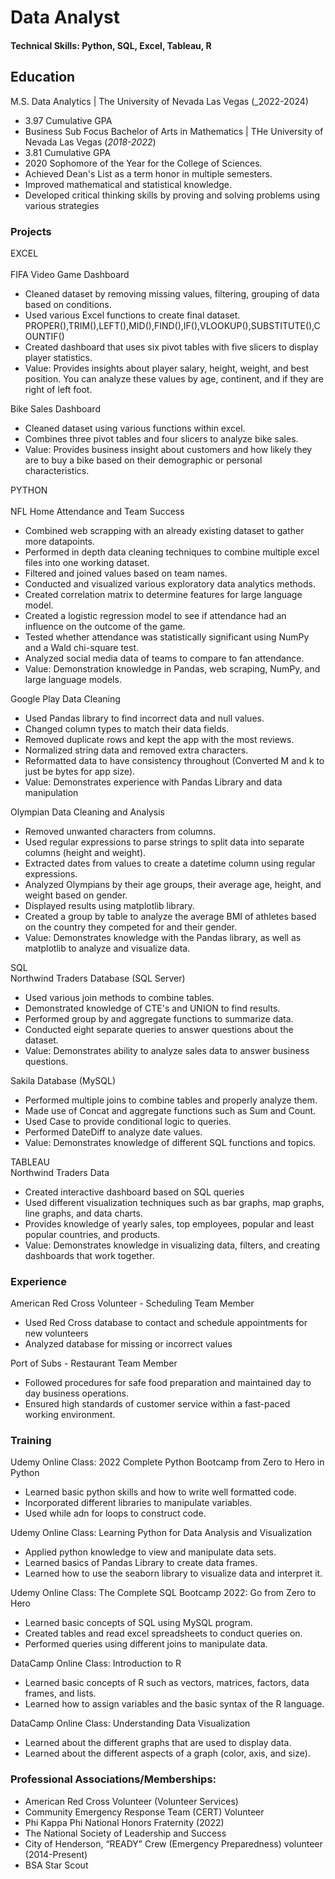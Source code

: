 # Data Analyst

#### Technical Skills: Python, SQL, Excel, Tableau, R

## Education
M.S. Data Analytics | The University of Nevada Las Vegas (_2022-2024)
- 3.97 Cumulative GPA<br/> 
- Business Sub Focus
Bachelor of Arts in Mathematics | THe University of Nevada Las Vegas (_2018-2022_)
- 3.81 Cumulative GPA<br/> 
- 2020 Sophomore of the Year for the College of Sciences.
- Achieved Dean's List as a term honor in multiple semesters.
- Improved mathematical and statistical knowledge.
- Developed critical thinking skills by proving and solving problems using various strategies

### Projects
EXCEL<br/> 
<br/>FIFA Video Game Dashboard
- Cleaned dataset by removing missing values, filtering, grouping of data based on conditions.
- Used various Excel functions to create final dataset.
  PROPER(),TRIM(),LEFT(),MID(),FIND(),IF(),VLOOKUP(),SUBSTITUTE(),COUNTIF()
- Created dashboard that uses six pivot tables with five slicers to display player statistics.
- Value: Provides insights about player salary, height, weight, and best position. You can analyze these values by age, continent, and if they are right of left foot.

Bike Sales Dashboard
- Cleaned dataset using various functions within excel.
- Combines three pivot tables and four slicers to analyze bike sales.
- Value: Provides business insight about customers and how likely they are to buy a bike based on their demographic or personal characteristics.

PYTHON<br/> 
<br/>NFL Home Attendance and Team Success
- Combined web scrapping with an already existing dataset to gather more datapoints.
- Performed in depth data cleaning techniques to combine multiple excel files into one working dataset.
- Filtered and joined values based on team names.
- Conducted and visualized various exploratory data analytics methods.
- Created correlation matrix to determine features for large language model.
- Created a logistic regression model to see if attendance had an influence on the outcome of the game.
- Tested whether attendance was statistically significant using NumPy and a Wald chi-square test.
- Analyzed social media data of teams to compare to fan attendance.
- Value: Demonstration knowledge in Pandas, web scraping, NumPy, and large language models.

Google Play Data Cleaning<br/> 
- Used Pandas library to find incorrect data and null values.
- Changed column types to match their data fields.
- Removed duplicate rows and kept the app with the most reviews.
- Normalized string data and removed extra characters.
- Reformatted data to have consistency  throughout (Converted M and k to just be bytes for app size).
- Value: Demonstrates experience with Pandas Library and data manipulation<br/> 

Olympian Data Cleaning and Analysis
- Removed unwanted characters from columns.
- Used regular expressions to parse strings to split data into separate columns (height and weight).
- Extracted dates from values to create a datetime column using regular expressions.
- Analyzed Olympians by their age groups, their average age, height, and weight based on gender.
- Displayed results using matplotlib library.
- Created a group by table to analyze the average BMI of athletes based on the country they competed for and their gender. 
- Value: Demonstrates knowledge with the Pandas library, as well as matplotlib to analyze and visualize data.

SQL<br/> 
Northwind Traders Database (SQL Server)
- Used various join methods to combine tables.
- Demonstrated knowledge of CTE's and UNION to find results.
- Performed group by and aggregate functions to summarize data.
- Conducted eight separate queries to answer questions about the dataset. 
- Value: Demonstrates ability to analyze sales data to answer business questions.

Sakila Database (MySQL)
- Performed multiple joins to combine tables and properly analyze them.
- Made use of Concat and aggregate functions such as Sum and Count.
- Used Case to provide conditional logic to queries.
- Performed DateDiff to analyze date values.
- Value: Demonstrates knowledge of different SQL functions and topics.

TABLEAU<br/> 
Northwind Traders Data
- Created interactive dashboard based on SQL queries
- Used different visualization techniques such as bar graphs, map graphs, line graphs, and data charts.
- Provides knowledge of yearly sales, top employees, popular and least popular countries, and products.
- Value: Demonstrates knowledge in visualizing data, filters, and creating dashboards that work together.

### Experience
American Red Cross Volunteer - Scheduling Team Member
- Used Red Cross database to contact and schedule appointments for new volunteers
- Analyzed database for missing or incorrect values
 
Port of Subs - Restaurant Team Member
- Followed procedures for safe food preparation and maintained day to day business operations.
- Ensured high standards of customer service within a fast-paced working environment.

### Training
Udemy Online Class: 2022 Complete Python Bootcamp from Zero to Hero in Python
- Learned basic python skills and how to write well formatted code.
- Incorporated different libraries to manipulate variables.
- Used while adn for loops to construct code.

Udemy Online Class: Learning Python for Data Analysis and Visualization
- Applied python knowledge to view and manipulate data sets.
- Learned basics of Pandas Library to create data frames.
- Learned how to use the seaborn library to visualize data and interpret it.

Udemy Online Class: The Complete SQL Bootcamp 2022: Go from Zero to Hero
- Learned basic concepts of SQL using MySQL program.
- Created tables and read excel spreadsheets to conduct queries on.
- Performed queries using different joins to manipulate data.

DataCamp Online Class: Introduction to R
- Learned basic concepts of R such as vectors, matrices, factors, data frames, and lists.
- Learned how to assign variables and the basic syntax of the R language.

DataCamp Online Class: Understanding Data Visualization
- Learned about the different graphs that are used to display data.
- Learned about the different aspects of a graph (color, axis, and size).

### Professional Associations/Memberships:
- American Red Cross Volunteer (Volunteer Services)
- Community Emergency Response Team (CERT) Volunteer 
- Phi Kappa Phi National Honors Fraternity (2022)
- The National Society of Leadership and Success 
- City of Henderson, “READY” Crew (Emergency Preparedness) volunteer (2014-Present)
- BSA Star Scout
